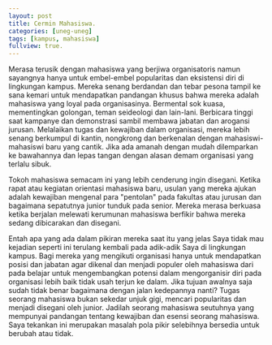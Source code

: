```yaml
---
layout: post
title: Cermin Mahasiswa.
categories: [uneg-uneg]
tags: [kampus, mahasiswa]
fullview: true.
---
```


Merasa terusik dengan mahasiswa yang berjiwa organisatoris namun sayangnya hanya untuk embel-embel popularitas dan eksistensi diri di lingkungan kampus. Mereka senang berdandan dan tebar pesona tampil ke sana kemari untuk mendapatkan pandangan khusus bahwa mereka adalah mahasiswa yang loyal pada organisasinya. Bermental sok kuasa, mementingkan golongan, teman seideologi dan lain-lani. Berbicara tinggi saat kampanye dan demonstrasi sambil membawa jabatan dan arogansi jurusan. Melalaikan tugas dan kewajiban dalam organisasi, mereka lebih senang berkumpul di kantin, nongkrong dan berkenalan dengan mahasiswi-mahasiswi baru yang cantik. Jika ada amanah dengan mudah dilemparkan ke bawahannya dan lepas tangan dengan alasan demam organisasi yang terlalu sibuk. 

Tokoh mahasiswa semacam ini yang lebih cenderung ingin disegani. Ketika rapat atau kegiatan orientasi mahasiswa baru, usulan yang mereka ajukan adalah kewajiban mengenal para "pentolan" pada fakultas atau jurusan dan bagaimana sepatutnya junior tunduk pada senior. Mereka merasa berkuasa ketika berjalan melewati kerumunan mahasiswa berfikir bahwa mereka sedang dibicarakan dan disegani.

Entah apa yang ada dalam pikiran mereka saat itu yang jelas Saya tidak mau kejadian seperti ini terulang kembali pada adik-adik Saya di lingkungan kampus. Bagi mereka yang mengikuti organisasi hanya untuk mendapatkan posisi dan jabatan agar dikenal dan menjadi populer oleh mahasiswa dari pada belajar untuk mengembangkan potensi dalam mengorganisir diri pada organisasi lebih baik tidak usah terjun ke dalam. Jika tujuan awalnya saja sudah tidak benar bagaimana dengan jalan kedepannya nanti? Tugas seorang mahasiswa bukan sekedar unjuk gigi, mencari popularitas dan menjadi disegani oleh junior. Jadilah seorang mahasiswa seutuhnya yang mempunyai pandangan tentang kewajiban dan esensi seorang mahasiswa. Saya tekankan ini merupakan masalah pola pikir selebihnya bersedia untuk berubah atau tidak.
